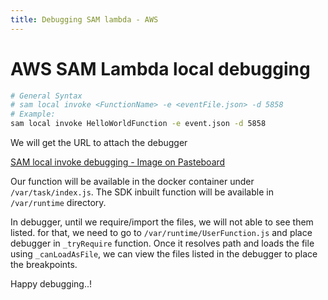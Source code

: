 ```yaml
---
title: Debugging SAM lambda - AWS
---
```

# AWS SAM Lambda local debugging

```bash
# General Syntax
# sam local invoke <FunctionName> -e <eventFile.json> -d 5858
# Example:
sam local invoke HelloWorldFunction -e event.json -d 5858
```

We will get the URL to attach the debugger

[SAM local invoke debugging - Image on Pasteboard](https://pasteboard.co/IyQHOV3.png)

Our function will be available in the docker container under `/var/task/index.js`. The SDK inbuilt function will be available in `/var/runtime` directory. 

In debugger, until we require/import the files, we will not able to see them listed. for that, we need to go to `/var/runtime/UserFunction.js` and place debugger in `_tryRequire` function. Once it resolves path and loads the file using `_canLoadAsFile`, we can view the files listed in the debugger to place the breakpoints.

Happy debugging..!